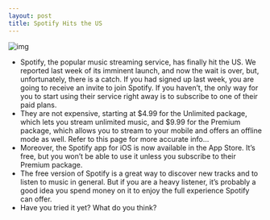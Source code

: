 ```yaml
---
layout: post
title: Spotify Hits the US
---
```

![img](http://media.idownloadblog.com/wp-content/uploads/2011/07/Spotify-Sign-Up.png)
* Spotify, the popular music streaming service, has finally hit the US. We reported last week of its imminent launch, and now the wait is over, but, unfortunately, there is a catch. If you had signed up last week, you are going to receive an invite to join Spotify. If you haven’t, the only way for you to start using their service right away is to subscribe to one of their paid plans.
* They are not expensive, starting at $4.99 for the Unlimited package, which lets you stream unlimited music, and $9.99 for the Premium package, which allows you to stream to your mobile and offers an offline mode as well. Refer to this page for more accurate info…
* Moreover, the Spotify app for iOS is now available in the App Store. It’s free, but you won’t be able to use it unless you subscribe to their Premium package.
* The free version of Spotify is a great way to discover new tracks and to listen to music in general. But if you are a heavy listener, it’s probably a good idea you spend money on it to enjoy the full experience Spotify can offer.
* Have you tried it yet? What do you think?

